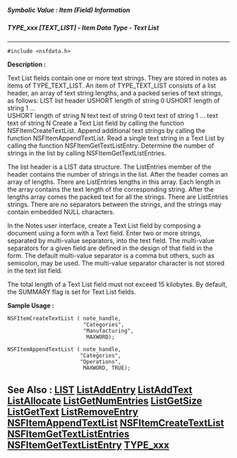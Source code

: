##### Symbolic Value : Item (Field) Information
##### TYPE_xxx [TEXT_LIST] - Item Data Type - Text List
---
```
#include <nsfdata.h>
```
**Description :**

Text List fields contain one or more text strings. They are stored in notes as 
items of TYPE_TEXT_LIST.  An item of TYPE_TEXT_LIST consists of a list header, 
an array of text string lengths, and a packed series of text strings, as 
follows:
LIST         list header
USHORT       length of string 0
USHORT       length of string 1
...          
USHORT       length of string N
text         text of string 0
text         text of string 1
...
text         text of string N
Create a Text List field by calling the function NSFItemCreateTextList. Append 
additional text strings by calling the function NSFItemAppendTextList. Read a 
single text string in a Text List by calling the function 
NSFItemGetTextListEntry. Determine the number of strings in the list by calling 
NSFItemGetTextListEntries.

The list header is a LIST data structure. The ListEntries member of the header 
contains the number of strings in the list. After the header comes an array of 
lengths. There are ListEntries lengths in this array. Each length in the array 
contains the text length of the corresponding string. After the lengths array 
comes the packed text for all the strings. There are ListEntries strings. There 
are no separators between the strings, and the strings may contain embedded 
NULL characters. 

 In the Notes user interface, create a Text List field by composing a document 
using a form with a Text field. Enter two or more strings, separated by 
multi-value separators, into the text field. The multi-value separators for a 
given field are defined in the design of that field in the form. The default 
multi-value separator is a comma but others, such as semicolon, may be used. 
The multi-value separator character is not stored in the text list field.

The total length of a Text List field must not exceed 15 kilobytes. By default, 
the SUMMARY flag is set for Text List fields.

**Sample Usage :**
```
NSFItemCreateTextList ( note_handle,
                        "Categories",
                        "Manufacturing",
                         MAXWORD);

NSFItemAppendTextList ( note_handle, 
                       "Categories",
                       "Operations", 
                        MAXWORD, TRUE);
```
**See Also :**
[LIST](/domino-c-api-docs/reference/Data/LIST)
[ListAddEntry](/domino-c-api-docs/reference/Func/ListAddEntry)
[ListAddText](/domino-c-api-docs/reference/Func/ListAddText)
[ListAllocate](/domino-c-api-docs/reference/Func/ListAllocate)
[ListGetNumEntries](/domino-c-api-docs/reference/Func/ListGetNumEntries)
[ListGetSize](/domino-c-api-docs/reference/Func/ListGetSize)
[ListGetText](/domino-c-api-docs/reference/Func/ListGetText)
[ListRemoveEntry](/domino-c-api-docs/reference/Func/ListRemoveEntry)
[NSFItemAppendTextList](/domino-c-api-docs/reference/Func/NSFItemAppendTextList)
[NSFItemCreateTextList](/domino-c-api-docs/reference/Func/NSFItemCreateTextList)
[NSFItemGetTextListEntries](/domino-c-api-docs/reference/Func/NSFItemGetTextListEntries)
[NSFItemGetTextListEntry](/domino-c-api-docs/reference/Func/NSFItemGetTextListEntry)
[TYPE_xxx](/domino-c-api-docs/reference/Symb/TYPE_xxx)
---
